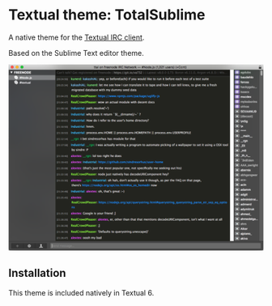 # Textual theme: TotalSublime

A native theme for the <a href="http://www.codeux.com/textual/" target="_tab">Textual IRC client</a>.

Based on the Sublime Text editor theme.

![Screenshot](https://raw.githubusercontent.com/danieldbird/assets/master/total-sublime-textual.png)


## Installation
This theme is included natively in Textual 6.
